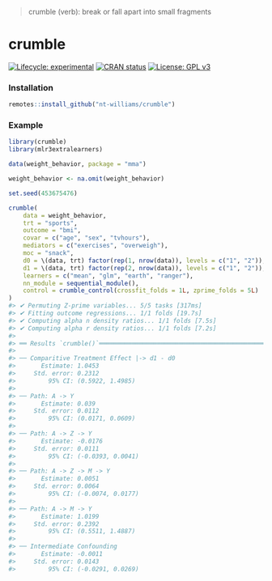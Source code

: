 
<!-- README.md is generated from README.Rmd. Please edit that file -->

> crumble (verb): break or fall apart into small fragments

# crumble

<!-- badges: start -->

[![Lifecycle:
experimental](https://img.shields.io/badge/lifecycle-experimental-orange.svg)](https://lifecycle.r-lib.org/articles/stages.html#experimental)
[![CRAN
status](https://www.r-pkg.org/badges/version/crumble)](https://CRAN.R-project.org/package=crumble)
[![License: GPL
v3](https://img.shields.io/badge/License-GPLv3-blue.svg)](https://www.gnu.org/licenses/gpl-3.0)

<!-- badges: end -->

### Installation

``` r
remotes::install_github("nt-williams/crumble")
```

### Example

``` r
library(crumble)
library(mlr3extralearners)

data(weight_behavior, package = "mma")

weight_behavior <- na.omit(weight_behavior)

set.seed(453675476)

crumble(
    data = weight_behavior,
    trt = "sports", 
    outcome = "bmi",
    covar = c("age", "sex", "tvhours"),
    mediators = c("exercises", "overweigh"),
    moc = "snack", 
    d0 = \(data, trt) factor(rep(1, nrow(data)), levels = c("1", "2")), 
    d1 = \(data, trt) factor(rep(2, nrow(data)), levels = c("1", "2")), 
    learners = c("mean", "glm", "earth", "ranger"), 
    nn_module = sequential_module(),
    control = crumble_control(crossfit_folds = 1L, zprime_folds = 5L)
)
#> ✔ Permuting Z-prime variables... 5/5 tasks [317ms]
#> ✔ Fitting outcome regressions... 1/1 folds [19.7s]           
#> ✔ Computing alpha n density ratios... 1/1 folds [7.5s]                 
#> ✔ Computing alpha r density ratios... 1/1 folds [7.2s]
#>                                                 
#> ══ Results `crumble()`═══════════════════════════════════════════════
#> 
#> ── Comparitive Treatment Effect |-> d1 - d0 
#>       Estimate: 1.0453
#>     Std. error: 0.2312
#>         95% CI: (0.5922, 1.4985)
#> 
#> ── Path: A -> Y 
#>       Estimate: 0.039
#>     Std. error: 0.0112
#>         95% CI: (0.0171, 0.0609)
#> 
#> ── Path: A -> Z -> Y 
#>       Estimate: -0.0176
#>     Std. error: 0.0111
#>         95% CI: (-0.0393, 0.0041)
#> 
#> ── Path: A -> Z -> M -> Y 
#>       Estimate: 0.0051
#>     Std. error: 0.0064
#>         95% CI: (-0.0074, 0.0177)
#> 
#> ── Path: A -> M -> Y 
#>       Estimate: 1.0199
#>     Std. error: 0.2392
#>         95% CI: (0.5511, 1.4887)
#> 
#> ── Intermediate Confounding 
#>       Estimate: -0.0011
#>     Std. error: 0.0143
#>         95% CI: (-0.0291, 0.0269)
```
